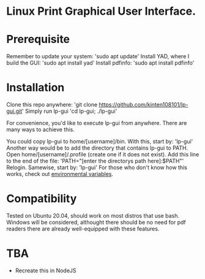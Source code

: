 # Linux Print Graphical User Interface.

# Prerequisite
Remember to update your system:
'sudo apt update'
Install YAD, where I build the GUI:
'sudo apt install yad'
Install pdfinfo:
'sudo apt install pdfinfo'

# Installation
Clone this repo anywhere:
'git clone https://github.com/kinten108101/lp-gui.git'
Simply run lp-gui
'cd lp-gui; ./lp-gui'

For convenience, you'd like to execute lp-gui from anywhere. There are many ways to achieve this.

You could copy lp-gui to home/[username]/bin. With this, start by:
'lp-gui'
Another way would be to add the directory that contains lp-gui to PATH.
Open home/[username]/.profile (create one if it does not exist). Add this line to the end of the file:
'PATH="[enter the directorys path here]:$PATH"'
Relogin.
Samewise, start by:
'lp-gui'
For those who don't know how this works, check out [environmental variables](https://help.ubuntu.com/community/EnvironmentVariables).

# Compatibility
Tested on Ubuntu 20.04, should work on most distros that use bash.
Windows will be considered, althought there should be no need for pdf readers there are already well-equipped with these features.

# TBA
- Recreate this in NodeJS


